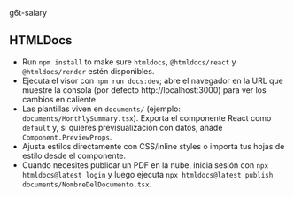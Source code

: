 g6t-salary

## HTMLDocs

- Run `npm install` to make sure `htmldocs`, `@htmldocs/react` y `@htmldocs/render` estén disponibles.
- Ejecuta el visor con `npm run docs:dev`; abre el navegador en la URL que muestre la consola (por defecto http://localhost:3000) para ver los cambios en caliente.
- Las plantillas viven en `documents/` (ejemplo: `documents/MonthlySummary.tsx`). Exporta el componente React como `default` y, si quieres previsualización con datos, añade `Component.PreviewProps`.
- Ajusta estilos directamente con CSS/inline styles o importa tus hojas de estilo desde el componente.
- Cuando necesites publicar un PDF en la nube, inicia sesión con `npx htmldocs@latest login` y luego ejecuta `npx htmldocs@latest publish documents/NombreDelDocumento.tsx`.
